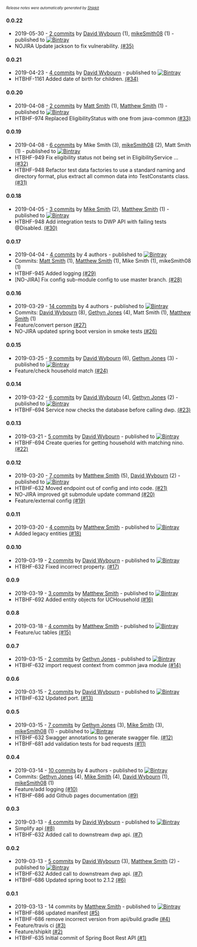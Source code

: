 <sup><sup>*Release notes were automatically generated by [Shipkit](http://shipkit.org/)*</sup></sup>

#### 0.0.22
 - 2019-05-30 - [2 commits](https://github.com/DepartmentOfHealth-htbhf/htbhf-dwp-api/compare/v0.0.21...v0.0.22) by [David Wybourn](https://github.com/dwybourn) (1), [mikeSmith08](https://github.com/mikeSmith08) (1) - published to [![Bintray](https://img.shields.io/badge/Bintray-0.0.22-green.svg)](https://bintray.com/departmentofhealth-htbhf/maven/htbhf-dwp-api/0.0.22)
 - NOJIRA Update jackson to fix vulnerability. [(#35)](https://github.com/DepartmentOfHealth-htbhf/htbhf-dwp-api/pull/35)

#### 0.0.21
 - 2019-04-23 - [4 commits](https://github.com/DepartmentOfHealth-htbhf/htbhf-dwp-api/compare/v0.0.20...v0.0.21) by [David Wybourn](https://github.com/dwybourn) - published to [![Bintray](https://img.shields.io/badge/Bintray-0.0.21-green.svg)](https://bintray.com/departmentofhealth-htbhf/maven/htbhf-dwp-api/0.0.21)
 - HTBHF-1161 Added date of birth for children. [(#34)](https://github.com/DepartmentOfHealth-htbhf/htbhf-dwp-api/pull/34)

#### 0.0.20
 - 2019-04-08 - [2 commits](https://github.com/DepartmentOfHealth-htbhf/htbhf-dwp-api/compare/v0.0.19...v0.0.20) by [Matt Smith](https://github.com/YetAnotherMatt) (1), [Matthew Smith](https://github.com/YetAnotherMatt) (1) - published to [![Bintray](https://img.shields.io/badge/Bintray-0.0.20-green.svg)](https://bintray.com/departmentofhealth-htbhf/maven/htbhf-dwp-api/0.0.20)
 - HTBHF-974 Replaced EligibilityStatus with one from java-common [(#33)](https://github.com/DepartmentOfHealth-htbhf/htbhf-dwp-api/pull/33)

#### 0.0.19
 - 2019-04-08 - [6 commits](https://github.com/DepartmentOfHealth-htbhf/htbhf-dwp-api/compare/v0.0.18...v0.0.19) by Mike Smith (3), [mikeSmith08](https://github.com/mikeSmith08) (2), Matt Smith (1) - published to [![Bintray](https://img.shields.io/badge/Bintray-0.0.19-green.svg)](https://bintray.com/departmentofhealth-htbhf/maven/htbhf-dwp-api/0.0.19)
 - HTBHF-949 Fix eligibility status not being set in EligibilityService … [(#32)](https://github.com/DepartmentOfHealth-htbhf/htbhf-dwp-api/pull/32)
 - HTBHF-948 Refactor test data factories to use a standard naming and directory format, plus extract all common data into TestConstants class. [(#31)](https://github.com/DepartmentOfHealth-htbhf/htbhf-dwp-api/pull/31)

#### 0.0.18
 - 2019-04-05 - [3 commits](https://github.com/DepartmentOfHealth-htbhf/htbhf-dwp-api/compare/v0.0.17...v0.0.18) by [Mike Smith](https://github.com/mikeSmith08) (2), [Matthew Smith](https://github.com/YetAnotherMatt) (1) - published to [![Bintray](https://img.shields.io/badge/Bintray-0.0.18-green.svg)](https://bintray.com/departmentofhealth-htbhf/maven/htbhf-dwp-api/0.0.18)
 - HTBHF-948 Add integration tests to DWP API with failing tests @Disabled. [(#30)](https://github.com/DepartmentOfHealth-htbhf/htbhf-dwp-api/pull/30)

#### 0.0.17
 - 2019-04-04 - [4 commits](https://github.com/DepartmentOfHealth-htbhf/htbhf-dwp-api/compare/v0.0.16...v0.0.17) by 4 authors - published to [![Bintray](https://img.shields.io/badge/Bintray-0.0.17-green.svg)](https://bintray.com/departmentofhealth-htbhf/maven/htbhf-dwp-api/0.0.17)
 - Commits: [Matt Smith](https://github.com/YetAnotherMatt) (1), [Matthew Smith](https://github.com/YetAnotherMatt) (1), Mike Smith (1), mikeSmith08 (1)
 - HTBHF-945 Added logging [(#29)](https://github.com/DepartmentOfHealth-htbhf/htbhf-dwp-api/pull/29)
 - [NO-JIRA] Fix config sub-module config to use master branch. [(#28)](https://github.com/DepartmentOfHealth-htbhf/htbhf-dwp-api/pull/28)

#### 0.0.16
 - 2019-03-29 - [14 commits](https://github.com/DepartmentOfHealth-htbhf/htbhf-dwp-api/compare/v0.0.15...v0.0.16) by 4 authors - published to [![Bintray](https://img.shields.io/badge/Bintray-0.0.16-green.svg)](https://bintray.com/departmentofhealth-htbhf/maven/htbhf-dwp-api/0.0.16)
 - Commits: [David Wybourn](https://github.com/dwybourn) (8), [Gethyn Jones](https://github.com/gethyn1) (4), Matt Smith (1), [Matthew Smith](https://github.com/YetAnotherMatt) (1)
 - Feature/convert person [(#27)](https://github.com/DepartmentOfHealth-htbhf/htbhf-dwp-api/pull/27)
 - NO-JIRA updated spring boot version in smoke tests [(#26)](https://github.com/DepartmentOfHealth-htbhf/htbhf-dwp-api/pull/26)

#### 0.0.15
 - 2019-03-25 - [9 commits](https://github.com/DepartmentOfHealth-htbhf/htbhf-dwp-api/compare/v0.0.14...v0.0.15) by [David Wybourn](https://github.com/dwybourn) (6), [Gethyn Jones](https://github.com/gethyn1) (3) - published to [![Bintray](https://img.shields.io/badge/Bintray-0.0.15-green.svg)](https://bintray.com/departmentofhealth-htbhf/maven/htbhf-dwp-api/0.0.15)
 - Feature/check household match [(#24)](https://github.com/DepartmentOfHealth-htbhf/htbhf-dwp-api/pull/24)

#### 0.0.14
 - 2019-03-22 - [6 commits](https://github.com/DepartmentOfHealth-htbhf/htbhf-dwp-api/compare/v0.0.13...v0.0.14) by [David Wybourn](https://github.com/dwybourn) (4), [Gethyn Jones](https://github.com/gethyn1) (2) - published to [![Bintray](https://img.shields.io/badge/Bintray-0.0.14-green.svg)](https://bintray.com/departmentofhealth-htbhf/maven/htbhf-dwp-api/0.0.14)
 - HTBHF-694 Service now checks the database before calling dwp. [(#23)](https://github.com/DepartmentOfHealth-htbhf/htbhf-dwp-api/pull/23)

#### 0.0.13
 - 2019-03-21 - [5 commits](https://github.com/DepartmentOfHealth-htbhf/htbhf-dwp-api/compare/v0.0.12...v0.0.13) by [David Wybourn](https://github.com/dwybourn) - published to [![Bintray](https://img.shields.io/badge/Bintray-0.0.13-green.svg)](https://bintray.com/departmentofhealth-htbhf/maven/htbhf-dwp-api/0.0.13)
 - HTBHF-694 Create queries for getting household with matching nino. [(#22)](https://github.com/DepartmentOfHealth-htbhf/htbhf-dwp-api/pull/22)

#### 0.0.12
 - 2019-03-20 - [7 commits](https://github.com/DepartmentOfHealth-htbhf/htbhf-dwp-api/compare/v0.0.11...v0.0.12) by [Matthew Smith](https://github.com/YetAnotherMatt) (5), [David Wybourn](https://github.com/dwybourn) (2) - published to [![Bintray](https://img.shields.io/badge/Bintray-0.0.12-green.svg)](https://bintray.com/departmentofhealth-htbhf/maven/htbhf-dwp-api/0.0.12)
 - HTBHF-632 Moved endpoint out of config and into code. [(#21)](https://github.com/DepartmentOfHealth-htbhf/htbhf-dwp-api/pull/21)
 - NO-JIRA improved git submodule update command [(#20)](https://github.com/DepartmentOfHealth-htbhf/htbhf-dwp-api/pull/20)
 - Feature/external config [(#19)](https://github.com/DepartmentOfHealth-htbhf/htbhf-dwp-api/pull/19)

#### 0.0.11
 - 2019-03-20 - [4 commits](https://github.com/DepartmentOfHealth-htbhf/htbhf-dwp-api/compare/v0.0.10...v0.0.11) by [Matthew Smith](https://github.com/YetAnotherMatt) - published to [![Bintray](https://img.shields.io/badge/Bintray-0.0.11-green.svg)](https://bintray.com/departmentofhealth-htbhf/maven/htbhf-dwp-api/0.0.11)
 - Added legacy entities [(#18)](https://github.com/DepartmentOfHealth-htbhf/htbhf-dwp-api/pull/18)

#### 0.0.10
 - 2019-03-19 - [2 commits](https://github.com/DepartmentOfHealth-htbhf/htbhf-dwp-api/compare/v0.0.9...v0.0.10) by [David Wybourn](https://github.com/dwybourn) - published to [![Bintray](https://img.shields.io/badge/Bintray-0.0.10-green.svg)](https://bintray.com/departmentofhealth-htbhf/maven/htbhf-dwp-api/0.0.10)
 - HTBHF-632 Fixed incorrect property. [(#17)](https://github.com/DepartmentOfHealth-htbhf/htbhf-dwp-api/pull/17)

#### 0.0.9
 - 2019-03-19 - [3 commits](https://github.com/DepartmentOfHealth-htbhf/htbhf-dwp-api/compare/v0.0.8...v0.0.9) by [Matthew Smith](https://github.com/YetAnotherMatt) - published to [![Bintray](https://img.shields.io/badge/Bintray-0.0.9-green.svg)](https://bintray.com/departmentofhealth-htbhf/maven/htbhf-dwp-api/0.0.9)
 - HTBHF-692 Added entity objects for UCHousehold [(#16)](https://github.com/DepartmentOfHealth-htbhf/htbhf-dwp-api/pull/16)

#### 0.0.8
 - 2019-03-18 - [4 commits](https://github.com/DepartmentOfHealth-htbhf/htbhf-dwp-api/compare/v0.0.7...v0.0.8) by [Matthew Smith](https://github.com/YetAnotherMatt) - published to [![Bintray](https://img.shields.io/badge/Bintray-0.0.8-green.svg)](https://bintray.com/departmentofhealth-htbhf/maven/htbhf-dwp-api/0.0.8)
 - Feature/uc tables [(#15)](https://github.com/DepartmentOfHealth-htbhf/htbhf-dwp-api/pull/15)

#### 0.0.7
 - 2019-03-15 - [2 commits](https://github.com/DepartmentOfHealth-htbhf/htbhf-dwp-api/compare/v0.0.6...v0.0.7) by [Gethyn Jones](https://github.com/gethyn1) - published to [![Bintray](https://img.shields.io/badge/Bintray-0.0.7-green.svg)](https://bintray.com/departmentofhealth-htbhf/maven/htbhf-dwp-api/0.0.7)
 - HTBHF-632 import request context from common java module [(#14)](https://github.com/DepartmentOfHealth-htbhf/htbhf-dwp-api/pull/14)

#### 0.0.6
 - 2019-03-15 - [2 commits](https://github.com/DepartmentOfHealth-htbhf/htbhf-dwp-api/compare/v0.0.5...v0.0.6) by [David Wybourn](https://github.com/dwybourn) - published to [![Bintray](https://img.shields.io/badge/Bintray-0.0.6-green.svg)](https://bintray.com/departmentofhealth-htbhf/maven/htbhf-dwp-api/0.0.6)
 - HTBHF-632 Updated port. [(#13)](https://github.com/DepartmentOfHealth-htbhf/htbhf-dwp-api/pull/13)

#### 0.0.5
 - 2019-03-15 - [7 commits](https://github.com/DepartmentOfHealth-htbhf/htbhf-dwp-api/compare/v0.0.4...v0.0.5) by [Gethyn Jones](https://github.com/gethyn1) (3), [Mike Smith](https://github.com/mikeSmith08) (3), [mikeSmith08](https://github.com/mikeSmith08) (1) - published to [![Bintray](https://img.shields.io/badge/Bintray-0.0.5-green.svg)](https://bintray.com/departmentofhealth-htbhf/maven/htbhf-dwp-api/0.0.5)
 - HTBHF-632 Swagger annotations to generate swagger file. [(#12)](https://github.com/DepartmentOfHealth-htbhf/htbhf-dwp-api/pull/12)
 - HTBHF-681 add validation tests for bad requests [(#11)](https://github.com/DepartmentOfHealth-htbhf/htbhf-dwp-api/pull/11)

#### 0.0.4
 - 2019-03-14 - [10 commits](https://github.com/DepartmentOfHealth-htbhf/htbhf-dwp-api/compare/v0.0.3...v0.0.4) by 4 authors - published to [![Bintray](https://img.shields.io/badge/Bintray-0.0.4-green.svg)](https://bintray.com/departmentofhealth-htbhf/maven/htbhf-dwp-api/0.0.4)
 - Commits: [Gethyn Jones](https://github.com/gethyn1) (4), [Mike Smith](https://github.com/mikeSmith08) (4), [David Wybourn](https://github.com/dwybourn) (1), [mikeSmith08](https://github.com/mikeSmith08) (1)
 - Feature/add logging [(#10)](https://github.com/DepartmentOfHealth-htbhf/htbhf-dwp-api/pull/10)
 - HTBHF-686 add Github pages documentation [(#9)](https://github.com/DepartmentOfHealth-htbhf/htbhf-dwp-api/pull/9)

#### 0.0.3
 - 2019-03-13 - [4 commits](https://github.com/DepartmentOfHealth-htbhf/htbhf-dwp-api/compare/v0.0.2...v0.0.3) by [David Wybourn](https://github.com/dwybourn) - published to [![Bintray](https://img.shields.io/badge/Bintray-0.0.3-green.svg)](https://bintray.com/departmentofhealth-htbhf/maven/htbhf-dwp-api/0.0.3)
 - Simplify api [(#8)](https://github.com/DepartmentOfHealth-htbhf/htbhf-dwp-api/pull/8)
 - HTBHF-632 Added call to downstream dwp api. [(#7)](https://github.com/DepartmentOfHealth-htbhf/htbhf-dwp-api/pull/7)

#### 0.0.2
 - 2019-03-13 - [5 commits](https://github.com/DepartmentOfHealth-htbhf/htbhf-dwp-api/compare/v0.0.1...v0.0.2) by [David Wybourn](https://github.com/dwybourn) (3), [Matthew Smith](https://github.com/YetAnotherMatt) (2) - published to [![Bintray](https://img.shields.io/badge/Bintray-0.0.2-green.svg)](https://bintray.com/departmentofhealth-htbhf/maven/htbhf-dwp-api/0.0.2)
 - HTBHF-632 Added call to downstream dwp api. [(#7)](https://github.com/DepartmentOfHealth-htbhf/htbhf-dwp-api/pull/7)
 - HTBHF-686 Updated spring boot to 2.1.2 [(#6)](https://github.com/DepartmentOfHealth-htbhf/htbhf-dwp-api/pull/6)

#### 0.0.1
 - 2019-03-13 - 14 commits by [Matthew Smith](https://github.com/YetAnotherMatt) - published to [![Bintray](https://img.shields.io/badge/Bintray-0.0.1-green.svg)](https://bintray.com/departmentofhealth-htbhf/maven/htbhf-dwp-api/0.0.1)
 - HTBHF-686 updated manifest [(#5)](https://github.com/DepartmentOfHealth-htbhf/htbhf-dwp-api/pull/5)
 - HTBHF-686 remove incorrect version from api/build.gradle [(#4)](https://github.com/DepartmentOfHealth-htbhf/htbhf-dwp-api/pull/4)
 - Feature/travis ci [(#3)](https://github.com/DepartmentOfHealth-htbhf/htbhf-dwp-api/pull/3)
 - Feature/shipkit [(#2)](https://github.com/DepartmentOfHealth-htbhf/htbhf-dwp-api/pull/2)
 - HTBHF-635 Initial commit of Spring Boot Rest API [(#1)](https://github.com/DepartmentOfHealth-htbhf/htbhf-dwp-api/pull/1)

